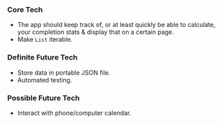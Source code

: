 ### Core Tech
- The app should keep track of, or at least quickly be able to calculate, your completion stats & display that on a certain page.
- Make `List` iterable.
### Definite Future Tech
- Store data in portable JSON file.
- Automated testing.
### Possible Future Tech
- Interact with phone/computer calendar.